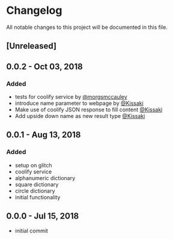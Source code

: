 # Changelog
All notable changes to this project will be documented in this file.

## [Unreleased]

## 0.0.2 - Oct 03, 2018
### Added
- tests for coolify service by [@morgsmccauley](https://github.com/morgsmccauley)
- introduce name parameter to webpage by [@Kissaki](https://github.com/kissaki)
- Make use of coolify JSON response to fill content [@Kissaki](https://github.com/kissaki)
- Add upside down name as new result type [@Kissaki](https://github.com/kissaki)
  

## 0.0.1 - Aug 13, 2018 
### Added
- setup on glitch
- coolify service
- alphanumeric dictionary
- square dictionary
- circle dictionary
- initial functionality

## 0.0.0 - Jul 15, 2018 
- initial commit